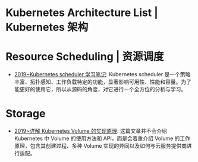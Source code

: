 # Kubernetes Architecture List | Kubernetes 架构

# Resource Scheduling | 资源调度

- [2019~Kubernetes scheduler 学习笔记](https://mp.weixin.qq.com/s/EWXHBDV562qsJcMz1_psRA): Kubernetes scheduler 是一个策略丰富、拓扑感知、工作负载特定的功能，显著影响可用性、性能和容量。为了能更好的使用它，所以从源码的角度，对它进行一个全方位的分析与学习。

# Storage

- [2019~详解 Kubernetes Volume 的实现原理](https://draveness.me/kubernetes-volume): 这篇文章并不会介绍 Kubernetes 中 Volume 的使用方法和 API，而是会着重介绍 Volume 的工作原理，包含其创建过程、多种 Volume 实现的异同以及如何与云服务提供商进行适配。
